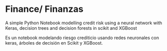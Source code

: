 # Finance/ Finanzas
A simple Python Notebook modelling credit risk using a neural network with Keras, decision trees and decision forests in scikit and XGBoost

Es un notebook modelando riesgo crediticio usando redes neuronales con keras, árboles de decisión en Scikit y XGBoost.

